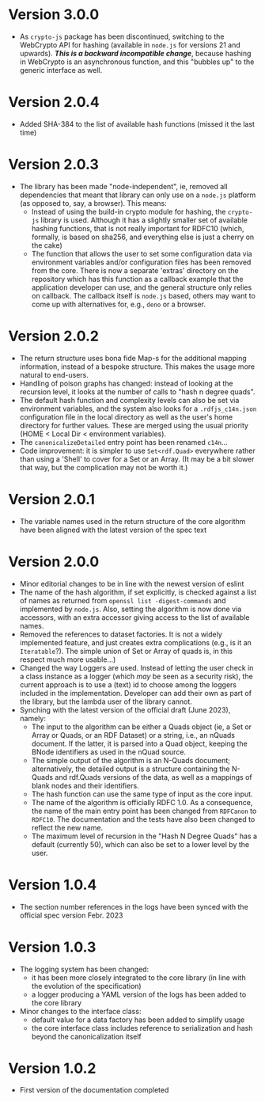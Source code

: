 # Version 3.0.0

- As `crypto-js` package has been discontinued, switching to the WebCrypto API for hashing (available in `node.js` for versions 21 and upwards). ***This is a backward incompatible change***, because hashing in WebCrypto is an asynchronous function, and this "bubbles up" to the generic interface as well. 

# Version 2.0.4

- Added SHA-384 to the list of available hash functions (missed it the last time)


# Version 2.0.3

- The library has been made "node-independent", ie, removed all dependencies that meant that library can only use on a `node.js` platform (as opposed to, say, a browser). This means:
  - Instead of using the build-in crypto module for hashing, the `crypto-js` library is used. Although it has a slightly smaller set of available hashing functions, that is not really important for RDFC10 (which, formally, is based on sha256, and everything else is just a cherry on the cake)
  - The function that allows the user to set some configuration data via environment variables and/or configuration files has been removed from the core. There is now a separate 'extras' directory on the repository which has this function as a callback example that the application developer can use, and the general structure only relies on callback. The callback itself is `node.js` based, others may want to come up with alternatives for, e.g., `deno` or a browser.


# Version 2.0.2

- The return structure uses bona fide Map-s for the additional mapping information, instead of a bespoke structure. This makes the usage more natural to end-users.
- Handling of poison graphs has changed: instead of looking at the recursion level, it looks at the number of calls to "hash n degree quads".
- The default hash function and complexity levels can also be set via environment variables, and the system also looks for a `.rdfjs_c14n.json` configuration file in the local directory as well as the user's home directory for further values. These are merged using the usual priority (HOME < Local Dir < environment variables).
- The `canonicalizeDetailed` entry point has been renamed `c14n`...
- Code improvement: it is simpler to use `Set<rdf.Quad>` everywhere rather than using a 'Shell' to cover for a Set or an Array. (It may be a bit slower that way, but the complication may not be worth it.)

# Version 2.0.1

- The variable names used in the return structure of the core algorithm have been aligned with the latest version of the spec text

# Version 2.0.0

- Minor editorial changes to be in line with the newest version of eslint
- The name of the hash algorithm, if set explicitly, is checked against a list of names as returned from `openssl list -digest-commands` and implemented by `node.js`. Also, setting the algorithm is now done via accessors, with an extra accessor giving access to the list of available names.
- Removed the references to dataset factories. It is not a widely implemented feature, and just creates extra complications (e.g., is it an `Iteratable`?). The simple union of Set or Array of quads is, in this respect much more usable...)
- Changed the way Loggers are used. Instead of letting the user check in a class instance as a logger (which _may_ be seen as a security risk), the current approach is to use a (text) id to choose among the loggers included in the implementation. Developer can add their own as part of the library, but the lambda user of the library cannot.
- Synching with the latest version of the official draft (June 2023), namely:
  - The input to the algorithm can be either a Quads object (ie, a Set or Array or Quads, or an RDF Dataset) or a string, i.e., an nQuads document. If the latter, it is parsed into a Quad object, keeping the BNode identifiers as used in the nQuad source.
  - The simple output of the algorithm is an N-Quads document; alternatively, the detailed output is a structure containing the N-Quads and rdf.Quads versions of the data, as well as a mappings of blank nodes and their identifiers.
  - The hash function can use the same type of input as the core input.
  - The name of the algorithm is officially RDFC 1.0. As a consequence, the name of the main entry point has been changed from `RDFCanon` to `RDFC10`. The documentation and the tests have also been changed to reflect the new name.
  - The maximum level of recursion in the "Hash N Degree Quads" has a default (currently 50), which can also be set to a lower level by the user. 


# Version 1.0.4

- The section number references in the logs have been synced with the official spec version Febr. 2023

# Version 1.0.3

- The logging system has been changed:
  - it has been more closely integrated to the core library (in line with the evolution of the specification)
  - a logger producing a YAML version of the logs has been added to the core library
- Minor changes to the interface class:
  - default value for a data factory has been added to simplify usage
  - the core interface class includes reference to serialization and hash beyond the canonicalization itself

# Version 1.0.2

- First version of the documentation completed
